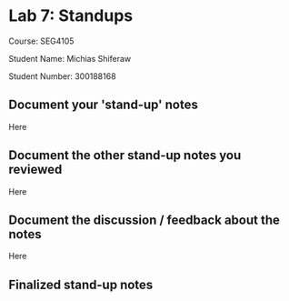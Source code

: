 # Lab 7: Standups

Course: SEG4105

Student Name: Michias Shiferaw

Student Number: 300188168

## Document your 'stand-up' notes

Here


## Document the other stand-up notes you reviewed

Here

## Document the discussion / feedback about the notes

Here

## Finalized stand-up notes